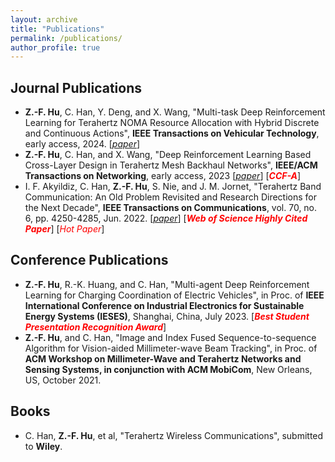 ```yaml
---
layout: archive
title: "Publications"
permalink: /publications/
author_profile: true
---
```



## Journal Publications
- **Z.-F. Hu**, C. Han, Y. Deng, and X. Wang, "Multi-task Deep Reinforcement Learning for Terahertz NOMA Resource Allocation with Hybrid Discrete and Continuous Actions", **IEEE Transactions on Vehicular Technology**, early access, 2024. [[*paper*](https://ieeexplore.ieee.org/document/10480465)]
- **Z.-F. Hu**, C. Han, and X. Wang, "Deep Reinforcement Learning Based Cross-Layer Design in Terahertz Mesh Backhaul Networks", **IEEE/ACM Transactions on Networking**, early access, 2023 [[*paper*](https://ieeexplore.ieee.org/document/10364873)] [_**<font color='red'>CCF-A</font>**_]
- I. F. Akyildiz, C. Han, **Z.-F. Hu**, S. Nie, and J. M. Jornet, "Terahertz Band Communication: An Old Problem Revisited and Research Directions for the Next Decade", **IEEE Transactions on Communications**, vol. 70, no. 6, pp. 4250-4285, Jun. 2022. [[*paper*](https://ieeexplore.ieee.org/document/9766110)] [_**<font color='red'>Web of Science Highly Cited Paper</font>**_] [_<font color='red'>Hot Paper</font>_]

## Conference Publications
- **Z.-F. Hu**, R.-K. Huang, and C. Han, "Multi-agent Deep Reinforcement Learning for Charging Coordination of Electric Vehicles", in Proc. of **IEEE International Conference on Industrial Electronics for Sustainable Energy Systems (IESES)**, Shanghai, China, July 2023. [_**<font color='red'>Best Student Presentation Recognition Award</font>**_]
- **Z.-F. Hu**, and C. Han, "Image and Index Fused Sequence-to-sequence Algorithm for Vision-aided Millimeter-wave Beam Tracking", in Proc. of **ACM Workshop on Millimeter-Wave and Terahertz Networks and Sensing Systems, in conjunction with ACM MobiCom**, New Orleans, US, October 2021.

## Books
- C. Han, **Z.-F. Hu**, et al, "Terahertz Wireless Communications", submitted to **Wiley**. 
